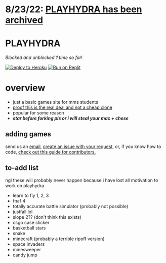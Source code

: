 # 8/23/22: [PLAYHYDRA has been archived](https://wqqcwh.csb.app/index.html)
# PLAYHYDRA
*Blocked and unblocked **1** time so far*!

[![Deploy to Heroku](https://raw.githubusercontent.com/BinBashBanana/deploy-buttons/master/buttons/official/heroku.svg)](https://heroku.com/deploy/?template=https://github.com/liamhtml/playhydra) [![Run on Replit](https://raw.githubusercontent.com/BinBashBanana/deploy-buttons/master/buttons/official/replit.svg)](https://replit.com/github/liamhtml/playhydra)

# overview
- just a basic games site for mms students
- [proof this is the real deal and not a cheap clone](https://lps7x.csb.app/assets/css/proof.txt)
- popular for some reason
- ***star before forking pls or i will steal your mac + chese***
## adding games
send us an [email](mailto:playhydrarequests@gmail.com), [create an issue with your request](https://github.com/liamhtml/PLAYHYDRA/issues/new?assignees=&labels=game+request&template=feature_request.md&title=), or, if you know how to code, [check out this guide for contributors.](https://github.com/liamhtml/PLAYHYDRA/blob/main/.github/CONTRIBUTING.md)
## to-add list
ngl these will probably never happen because i have lost all motivation to work on playhydra
- learn to fly 1, 2, 3
- fnaf 4
- totally accurate battle simulator (probably not possible)
- justfall.lol
- slope 2?? (don't think this exists)
- csgo case clicker
- basketball stars
- snake
- minecraft (probably a terrible ripoff version)
- space invaders
- minesweeper
- candy jump

